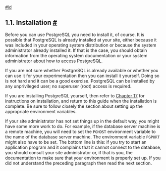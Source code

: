 [#id](#TUTORIAL-INSTALL)

## 1.1. Installation [#](#TUTORIAL-INSTALL)

Before you can use PostgreSQL you need to install it, of course. It is possible that PostgreSQL is already installed at your site, either because it was included in your operating system distribution or because the system administrator already installed it. If that is the case, you should obtain information from the operating system documentation or your system administrator about how to access PostgreSQL.

If you are not sure whether PostgreSQL is already available or whether you can use it for your experimentation then you can install it yourself. Doing so is not hard and it can be a good exercise. PostgreSQL can be installed by any unprivileged user; no superuser (root) access is required.

If you are installing PostgreSQL yourself, then refer to [Chapter 17](installation) for instructions on installation, and return to this guide when the installation is complete. Be sure to follow closely the section about setting up the appropriate environment variables.

If your site administrator has not set things up in the default way, you might have some more work to do. For example, if the database server machine is a remote machine, you will need to set the `PGHOST` environment variable to the name of the database server machine. The environment variable `PGPORT` might also have to be set. The bottom line is this: if you try to start an application program and it complains that it cannot connect to the database, you should consult your site administrator or, if that is you, the documentation to make sure that your environment is properly set up. If you did not understand the preceding paragraph then read the next section.
